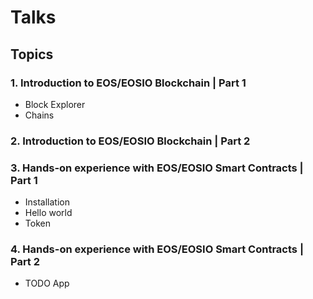 # Talks
## Topics
### 1. Introduction to EOS/EOSIO Blockchain | Part 1
- Block Explorer
- Chains

### 2. Introduction to EOS/EOSIO Blockchain | Part 2


### 3. Hands-on experience with EOS/EOSIO Smart Contracts | Part 1
- Installation
- Hello world
- Token

### 4. Hands-on experience with EOS/EOSIO Smart Contracts | Part 2
- TODO App